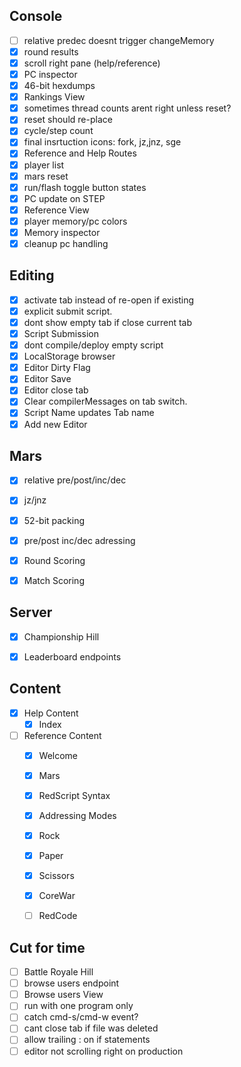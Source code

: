 
Console
-------
- [ ] relative predec doesnt trigger changeMemory 
- [x] round results
- [x] scroll right pane (help/reference)
- [x] PC inspector
- [x] 46-bit hexdumps
- [x] Rankings View
- [x] sometimes thread counts arent right unless reset?
- [x] reset should re-place
- [x] cycle/step count
- [x] final insrtuction icons: fork, jz,jnz, sge
- [x] Reference and Help Routes
- [x] player list
- [x] mars reset 
- [x] run/flash toggle button states
- [x] PC update on STEP
- [x] Reference View
- [x] player memory/pc colors
- [x] Memory inspector
- [x] cleanup pc handling

Editing
-------
- [x] activate tab instead of re-open if existing
- [x] explicit submit script.
- [x] dont show empty tab if close current tab
- [x] Script Submission
- [x] dont compile/deploy empty script
- [x] LocalStorage browser
- [x] Editor Dirty Flag
- [x] Editor Save
- [x] Editor close tab
- [x] Clear compilerMessages on tab switch.
- [x] Script Name updates Tab name
- [x] Add new Editor

Mars
----
- [x] relative pre/post/inc/dec
- [x] jz/jnz
- [x] 52-bit packing
- [x] pre/post inc/dec adressing
- [x] Round Scoring
- [x] Match Scoring


Server
------
- [x] Championship Hill
- [x] Leaderboard endpoints



Content
-------
- [x] Help Content
  - [x] Index
- [ ] Reference Content
  - [x] Welcome
  - [x] Mars
  - [x] RedScript Syntax
  - [x] Addressing Modes
  - [x] Rock
  - [x] Paper
  - [x] Scissors
  - [x] CoreWar
  - [ ] RedCode


Cut for time
------------
- [ ] Battle Royale Hill
- [ ] browse users endpoint
- [ ] Browse users View
- [ ] run with one program only
- [ ] catch cmd-s/cmd-w event?
- [ ] cant close tab if file was deleted
- [ ] allow trailing : on if statements
- [ ] editor not scrolling right on production
